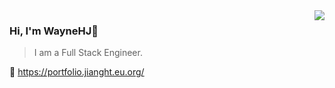 <img align="right" src="https://wayne-star.vercel.app/api?username=Wayne-HJ&show_icons=true&include_all_commits=true&icon_color=805AD5&text_color=718096&bg_color=ffffff&hide_title=true&count_private=true" />

### Hi, I'm WayneHJ👋
>I am a Full Stack Engineer.

🔗 https://portfolio.jianght.eu.org/
